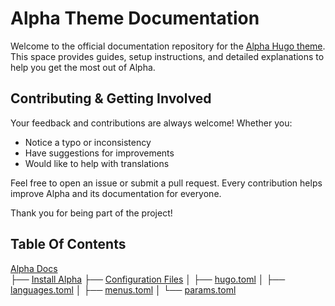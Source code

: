 # Alpha Theme Documentation

Welcome to the official documentation repository for the [Alpha Hugo theme](https://alpha.oxypteros.com/). This space provides guides, setup instructions, and detailed explanations to help you get the most out of Alpha.

## Contributing & Getting Involved
Your feedback and contributions are always welcome! Whether you:
- Notice a typo or inconsistency
- Have suggestions for improvements
- Would like to help with translations

Feel free to open an issue or submit a pull request. Every contribution helps improve Alpha and its documentation for everyone.

Thank you for being part of the project!

## Table Of Contents

[Alpha Docs](https://alpha.oxypteros.com/docs)  
├── [Install Alpha](https://alpha.oxypteros.com/docs/install-alpha)
├── [Configuration Files](https://alpha.oxypteros.com/docs/config)
│   ├── [hugo.toml](https://alpha.oxypteros.com/docs/config/hugo-toml)
│   ├── [languages.toml](https://alpha.oxypteros.com/docs/configu/languages-toml)
│   ├── [menus.toml](https://alpha.oxypteros.com/docs/config/menu-toml)
│   └── [params.toml](https://alpha.oxypteros.com/docs/config/params-toml)
<!--
```
Alpha Docs (Series)
├── Install Alpha (Category: Get Started)
├── Configuration Files (Category: Site Configuration)
│   ├── hugo.toml
│   ├── languages.toml
│   ├── menus.toml
│   └── params.toml
├── OCD (Category: Site Configuration) 
├── Content Organization (Category: Content)
├── Shortcodes (Category: Content)
│   ├── Hero Shortcode
│   ├── Text Snippet Shortcode
│   ├── Numbered List Shortcode
│   ├── Text Content Shortcodes
│   └── ...Other Shortcodes
├── Content Creation (Category: Content)
│   ├── Homepage
│   ├── List Page (Section)
│   ├── Page 
│   ├── Page Markdown
│   ├── Story
│   ├── Story Markdown
│   ├── Utility
│   ├── Taxonomy (To do)
│   └── Terms (To do)
├── Multilingual (Category: Content) 
│   ├── Single Language
│   ├── Multiple Language
│   └── Translating Alpha
├── Integrations (Category: Integrations)
│   ├── Pagefind
│   ├── Contact (to-do)
│   └── Goatcounter
├── Deployment (Category: Deployment)
│   ├── Cloudflare Pages
│   ├── Vercel 
│   └── Netlify
├── Update Alpha and Hugo (Category: Maintenance) (To do)
├── Devloping Alphs (Category: ???) (To do)
│   ├── Node.js 
│   ├── Tailwind (To do)
│   └── Vanilla CSS
└── Contribute (Category: ???) (To do)
```
-->